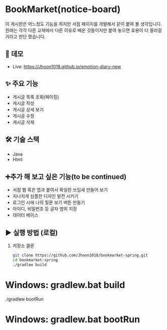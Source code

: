 # BookMarket(notice-board)
이 게시판은 어느정도 기능을 하지만 서점 페이지를 개발해서 같이 붙여 볼 생각입니다. 원래는 각각 다른 교재에서 다른 이유로 배운 것들이지만 붙여 놓으면 효용이 더 올라갈 거라고 판단 했습니다. 

## 🚀 데모
- Live: https://Jhoon1018.github.io/emotion-diary-new

## ✨ 주요 기능

- 게시글 목록 조회(페이징)
- 게시글 작성
- 게시글 상세 보기
- 게시글 수정
- 게시글 삭제

## 🛠 기술 스택
- Java
- Html

## ➕추가 해 보고 싶은 기능(to be continued)
- 서점 웹 혹은 앱과 붙여서 확실한 쓰임새 만들어 보기
- 지나치게 심플한 디자인 발전 시키기
- 로그인 시에 나의 질문 보기 버튼 만들기
- 아이디, 비밀번호 등 글자 범위 지정
- 데이터 베이스 

## ▶️ 실행 방법 (로컬)
1. 저장소 클론  
   ```bash
   git clone https://github.com/Jhoon1018/bookmarket-spring.git
   cd bookmarket-spring
   ./gradlew build   
# Windows: gradlew.bat build
   ./gradlew bootRun 
# Windows: gradlew.bat bootRun